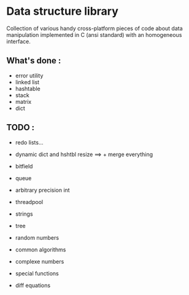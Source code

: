 # Data structure library

Collection of various handy cross-platform pieces of code about data manipulation implemented in C (ansi standard) with an homogeneous interface.

## What's done :

* error utility 
* linked list
* hashtable
* stack
* matrix
* dict

## TODO :

* redo lists...
* dynamic dict and hshtbl resize ==> + merge everything

* bitfield
* queue
* arbitrary precision int
* threadpool
* strings
* tree

* random numbers
* common algorithms
* complexe numbers
* special functions
* diff equations